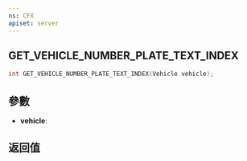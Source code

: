 ```yaml
---
ns: CFX
apiset: server
---
```

## GET_VEHICLE_NUMBER_PLATE_TEXT_INDEX

```c
int GET_VEHICLE_NUMBER_PLATE_TEXT_INDEX(Vehicle vehicle);
```


## 參數
* **vehicle**: 

## 返回值
